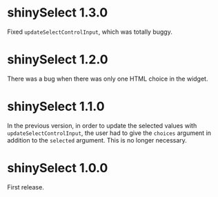 # shinySelect 1.3.0

Fixed `updateSelectControlInput`, which was totally buggy.


# shinySelect 1.2.0

There was a bug when there was only one HTML choice in the widget.


# shinySelect 1.1.0

In the previous version, in order to update the selected values with 
`updateSelectControlInput`, the user had to give the `choices` argument in 
addition to the `selected` argument. This is no longer necessary.


# shinySelect 1.0.0

First release.
